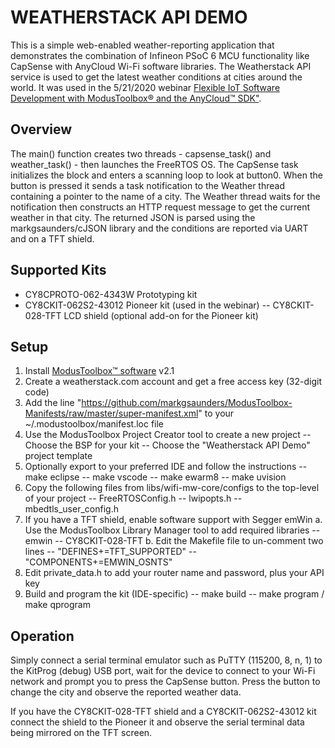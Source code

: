 # WEATHERSTACK API DEMO

This is a simple web-enabled weather-reporting application that demonstrates the combination of Infineon PSoC 6 MCU functionality like CapSense with AnyCloud Wi-Fi software libraries. The Weatherstack API service is used to get the latest weather conditions at cities around the world. It was used in the 5/21/2020 webinar [Flexible IoT Software Development with ModusToolbox® and the AnyCloud™ SDK"](https://www.cypress.com/iot-advantedge-webinars).

## Overview

The main() function creates two threads - capsense_task() and weather_task() - then launches the FreeRTOS OS. The CapSense task initializes the block and enters a scanning loop to look at button0. When the button is pressed it sends a task notification to the Weather thread containing a pointer to the name of a city. The Weather thread waits for the notification then constructs an HTTP request message to get the current weather in that city. The returned JSON is parsed using the markgsaunders/cJSON library and the conditions are reported via UART and on a TFT shield.

## Supported Kits

- CY8CPROTO-062-4343W Prototyping kit
- CY8CKIT-062S2-43012 Pioneer kit (used in the webinar)
-- CY8CKIT-028-TFT LCD shield (optional add-on for the Pioneer kit)

## Setup
1. Install [ModusToolbox™ software](https://www.cypress.com/products/modustoolbox-software-environment) v2.1
2. Create a weatherstack.com account and get a free access key (32-digit code)
3. Add the line "https://github.com/markgsaunders/ModusToolbox-Manifests/raw/master/super-manifest.xml" to your ~/.modustoolbox/manifest.loc file
4. Use the ModusToolbox Project Creator tool to create a new project
-- Choose the BSP for your kit
-- Choose the "Weatherstack API Demo" project template
5. Optionally export to your preferred IDE and follow the instructions
-- make eclipse
-- make vscode
-- make ewarm8
-- make uvision
6. Copy the following files from libs/wifi-mw-core/configs to the top-level of your project
-- FreeRTOSConfig.h
-- lwipopts.h
-- mbedtls_user_config.h
7. If you have a TFT shield, enable software support with Segger emWin
a. Use the ModusToolbox Library Manager tool to add required libraries
-- emwin
-- CY8CKIT-028-TFT
b. Edit the Makefile file to un-comment two lines
-- "DEFINES+=TFT_SUPPORTED"
-- "COMPONENTS+=EMWIN_OSNTS"
8. Edit private_data.h to add your router name and password, plus your API key
9. Build and program the kit (IDE-specific)
-- make build
-- make program / make qprogram

## Operation

Simply connect a serial terminal emulator such as PuTTY (115200, 8, n, 1) to the KitProg (debug) USB port, wait for the device to connect to your Wi-Fi network and prompt you to press the CapSense button. Press the button to change the city and observe the reported weather data.

If you have the CY8CKIT-028-TFT shield and a CY8CKIT-062S2-43012 kit connect the shield to the Pioneer it and observe the serial terminal data being mirrored on the TFT screen.


